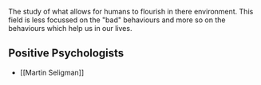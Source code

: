 The study of what allows for humans to flourish in there environment. This field is less focussed on the "bad" behaviours and more so on the behaviours which help us in our lives. 

## Positive Psychologists
* [[Martin Seligman]]